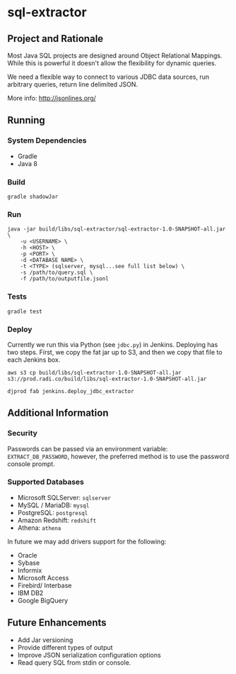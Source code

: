 # sql-extractor

## Project and Rationale

Most Java SQL projects are designed around Object Relational Mappings. While
this is powerful it doesn't allow the flexibility for dynamic queries.

We need a flexible way to connect to various JDBC data sources, run arbitrary queries, return line delimited JSON.

More info: http://jsonlines.org/

## Running

### System Dependencies
* Gradle
* Java 8

### Build
```$sh
gradle shadowJar
```

### Run

```$sh
java -jar build/libs/sql-extractor/sql-extractor-1.0-SNAPSHOT-all.jar \
    -u <USERNAME> \
    -h <HOST> \
    -p <PORT> \
    -d <DATABASE NAME> \
    -t <TYPE> (sqlserver, mysql...see full list below) \
    -s /path/to/query.sql \
    -f /path/to/outputfile.jsonl
```

### Tests
```$sh
gradle test
```

### Deploy

Currently we run this via Python (see `jdbc.py`) in Jenkins. Deploying has two steps.
First, we copy the fat jar up to S3, and then we copy that file to each Jenkins box.

```$sh
aws s3 cp build/libs/sql-extractor-1.0-SNAPSHOT-all.jar s3://prod.radi.co/build/libs/sql-extractor-1.0-SNAPSHOT-all.jar

djprod fab jenkins.deploy_jdbc_extractor
```

## Additional Information

### Security

Passwords can be passed via an environment variable: `EXTRACT_DB_PASSWORD`, 
however, the preferred method is to use the password console prompt.

### Supported Databases

* Microsoft SQLServer: `sqlserver`
* MySQL / MariaDB: `mysql`
* PostgreSQL: `postgresql`
* Amazon Redshift: `redshift`
* Athena: `athena`

In future we may add drivers support for the following:
* Oracle
* Sybase
* Informix
* Microsoft Access
* Firebird/ Interbase
* IBM DB2
* Google BigQuery

## Future Enhancements

* Add Jar versioning
* Provide different types of output
* Improve JSON serialization configuration options
* Read query SQL from stdin or console.
